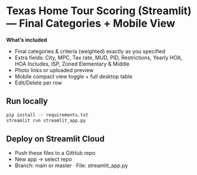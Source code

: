 # Texas Home Tour Scoring (Streamlit) — Final Categories + Mobile View

**What’s included**
- Final categories & criteria (weighted) exactly as you specified
- Extra fields: City, MPC, Tax rate, MUD, PID, Restrictions, Yearly HOA, HOA Includes, ISP, Zoned Elementary & Middle
- Photo links or uploaded preview
- Mobile compact view toggle + full desktop table
- Edit/Delete per row

## Run locally
```bash
pip install -r requirements.txt
streamlit run streamlit_app.py
```

## Deploy on Streamlit Cloud
- Push these files to a GitHub repo
- New app → select repo
- Branch: main or master · File: streamlit_app.py
